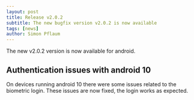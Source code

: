 ```yaml
---
layout: post
title: Release v2.0.2
subtitle: The new bugfix version v2.0.2 is now available
tags: [news]
author: Simon Pflaum
---
```


The new v2.0.2 version is now available for android.

## Authentication issues with android 10
On devices running android 10 there were some issues related to the biometric login. These issues are now fixed, the login works as expected.
